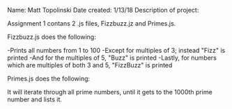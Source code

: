 Name: Matt Topolinski
Date created: 1/13/18
Description of project:

Assignment 1 contans 2 .js files, Fizzbuzz.jz and Primes.js.

Fizzbuzz.js does the following:

-Prints all numbers from 1 to 100
    -Except for multiples of 3; instead "Fizz" is printed
    -And for the multiples of 5, "Buzz" is printed
    -Lastly, for numbers which are multiples of both 3 and 5, "FizzBuzz" is printed


Primes.js does the following:

It will iterate through all prime numbers, until it gets to the 1000th prime number and lists it.